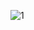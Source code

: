 ![1](https://user-images.githubusercontent.com/118230041/203445925-f870804a-a0f6-488f-9e77-38d6464e791b.jpg)
